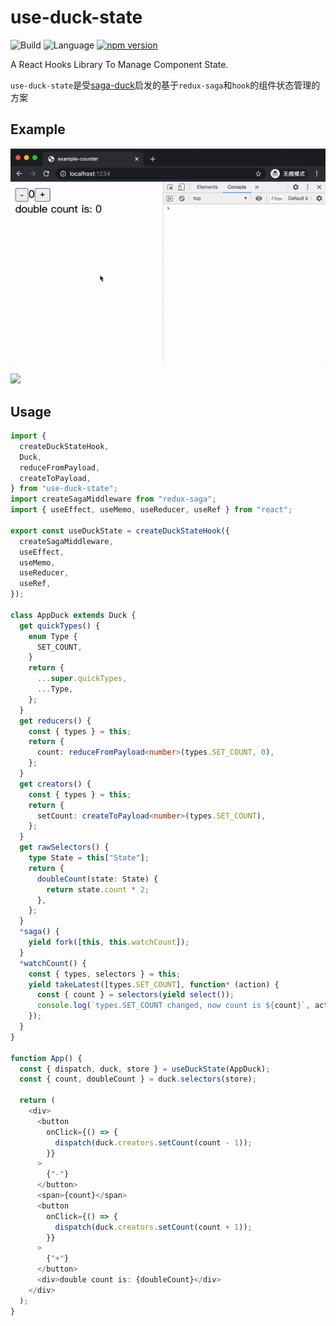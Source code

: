 # use-duck-state

![Build](https://github.com/ChenKS12138/use-duck-state/workflows/Build/badge.svg) ![Language](https://img.shields.io/badge/language-typescript-blue.svg?label=language) [![npm version](https://badge.fury.io/js/use-duck-state.svg)](https://badge.fury.io/js/use-duck-state)

A React Hooks Library To Manage Component State.

`use-duck-state`是受[saga-duck](https://github.com/cyrilluce/saga-duck)启发的基于`redux-saga`和`hook`的组件状态管理的方案

## Example

![example](https://github.com/ChenKS12138/use-duck-state/raw/master/images/example.gif)


<a href="https://codesandbox.io/s/couter-example-woy5l?file=/src/App.tsx" ><img src="https://codesandbox.io/static/img/play-codesandbox.svg" /></a>

## Usage

```typescript
import {
  createDuckStateHook,
  Duck,
  reduceFromPayload,
  createToPayload,
} from "use-duck-state";
import createSagaMiddleware from "redux-saga";
import { useEffect, useMemo, useReducer, useRef } from "react";

export const useDuckState = createDuckStateHook({
  createSagaMiddleware,
  useEffect,
  useMemo,
  useReducer,
  useRef,
});

class AppDuck extends Duck {
  get quickTypes() {
    enum Type {
      SET_COUNT,
    }
    return {
      ...super.quickTypes,
      ...Type,
    };
  }
  get reducers() {
    const { types } = this;
    return {
      count: reduceFromPayload<number>(types.SET_COUNT, 0),
    };
  }
  get creators() {
    const { types } = this;
    return {
      setCount: createToPayload<number>(types.SET_COUNT),
    };
  }
  get rawSelectors() {
    type State = this["State"];
    return {
      doubleCount(state: State) {
        return state.count * 2;
      },
    };
  }
  *saga() {
    yield fork([this, this.watchCount]);
  }
  *watchCount() {
    const { types, selectors } = this;
    yield takeLatest([types.SET_COUNT], function* (action) {
      const { count } = selectors(yield select());
      console.log(`types.SET_COUNT changed, now count is ${count}`, action);
    });
  }
}

function App() {
  const { dispatch, duck, store } = useDuckState(AppDuck);
  const { count, doubleCount } = duck.selectors(store);

  return (
    <div>
      <button
        onClick={() => {
          dispatch(duck.creators.setCount(count - 1));
        }}
      >
        {"-"}
      </button>
      <span>{count}</span>
      <button
        onClick={() => {
          dispatch(duck.creators.setCount(count + 1));
        }}
      >
        {"+"}
      </button>
      <div>double count is: {doubleCount}</div>
    </div>
  );
}
```

